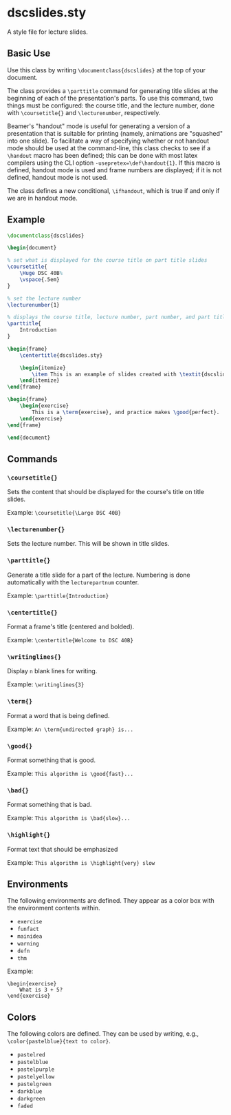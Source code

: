 # dscslides.sty

A style file for lecture slides.

## Basic Use

Use this class by writing `\documentclass{dscslides}` at the top of your document.

The class provides a `\parttitle` command for generating title slides at the
beginning of each of the presentation's parts. To use this command, two things
must be configured: the course title, and the lecture number, done with
`\coursetitle{}` and `\lecturenumber`, respectively.

Beamer's "handout" mode is useful for generating a version of a presentation
that is suitable for printing (namely, animations are "squashed" into one
slide). To facilitate a way of specifying whether or not handout mode should be
used at the command-line, this class checks to see if a `\handout` macro has
been defined; this can be done with most latex compilers using the CLI option
`-usepretex=\def\handout{1}`. If this macro is defined, handout mode is used
and frame numbers are displayed; if it is not defined, handout mode is not
used.

The class defines a new conditional, `\ifhandout`, which is true if and only if
we are in handout mode.

## Example

```tex
\documentclass{dscslides}

\begin{document}

% set what is displayed for the course title on part title slides
\coursetitle{
    \Huge DSC 40B%
    \vspace{.5em}
}

% set the lecture number
\lecturenumber{1}

% displays the course title, lecture number, part number, and part title
\parttitle{
    Introduction
}

\begin{frame}
    \centertitle{dscslides.sty}

    \begin{itemize}
        \item This is an example of slides created with \textit{dscslides.sty}
    \end{itemize}
\end{frame}

\begin{frame}
    \begin{exercise}
        This is a \term{exercise}, and practice makes \good{perfect}.
    \end{exercise}
\end{frame}

\end{document}
```

## Commands

### `\coursetitle{}`

Sets the content that should be displayed for the course's title on title slides.

Example: `\coursetitle{\Large DSC 40B}`

### `\lecturenumber{}`

Sets the lecture number. This will be shown in title slides.

### `\parttitle{}`

Generate a title slide for a part of the lecture. Numbering is done
automatically with the `lecturepartnum` counter.

Example: `\parttitle{Introduction}`

### `\centertitle{}`

Format a frame's title (centered and bolded).

Example: `\centertitle{Welcome to DSC 40B}`

### `\writinglines{}`

Display `n` blank lines for writing.

Example: `\writinglines{3}`

### `\term{}`

Format a word that is being defined.

Example: `An \term{undirected graph} is...`

### `\good{}`

Format something that is good.

Example: `This algorithm is \good{fast}...`

### `\bad{}`

Format something that is bad.

Example: `This algorithm is \bad{slow}...`

### `\highlight{}`

Format text that should be emphasized

Example: `This algorithm is \highlight{very} slow`

## Environments

The following environments are defined. They appear as a color box with the
environment contents within.

- `exercise`
- `funfact`
- `mainidea`
- `warning`
- `defn`
- `thm`

Example:

```
\begin{exercise}
    What is 3 + 5?
\end{exercise}
```

## Colors

The following colors are defined. They can be used by writing, e.g., `\color{pastelblue}{text to color}`.

- `pastelred`
- `pastelblue`
- `pastelpurple`
- `pastelyellow`
- `pastelgreen`
- `darkblue`
- `darkgreen`
- `faded`
